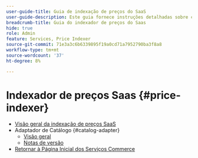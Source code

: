```yaml
---
user-guide-title: Guia de indexação de preços do SaaS
user-guide-description: Este guia fornece instruções detalhadas sobre como usar o indexador de preços do SaaS.
breadcrumb-title: Guia do indexador de preços do Saas
hide: true
role: Admin
feature: Services, Price Indexer
source-git-commit: 71e3a3c6b6339895f19a0cd71a7952790ba3f8a8
workflow-type: tm+mt
source-wordcount: '37'
ht-degree: 8%

---
```


# Indexador de preços Saas {#price-indexer}

- [Visão geral da indexação de preços SaaS](price-indexing.md)
- Adaptador de Catálogo {#catalog-adapter}
   - [Visão geral](catalog-adapter.md)
   - [Notas de versão](release-notes.md)
- [Retornar à Página Inicial dos Serviços Commerce](https://experienceleague.adobe.com/docs/commerce-merchant-services/user-guides/home.html)
